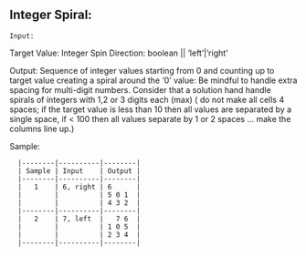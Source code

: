 ## Integer Spiral:

    Input:
Target Value: Integer
Spin Direction: boolean || ‘left’|’right’

  Output:
       Sequence of integer values starting from 0 and counting up to target value creating a spiral around the ‘0’ value:  Be mindful to handle extra spacing for multi-digit numbers.  Consider that a solution hand handle spirals of integers with 1,2 or 3 digits each (max) ( do not make all cells 4 spaces; if the target value is less than 10 then all values are separated by a single space, if < 100 then all values separate by 1 or 2 spaces … make the columns line up.)

  Sample:

      |--------|----------|--------|
      | Sample | Input    | Output |
      |--------|----------|--------|
      |   1    | 6, right | 6      |
      |        |          | 5 0 1  |
      |        |          | 4 3 2  |
      |--------|----------|--------|
      |   2    | 7, left  |   7 6  |
      |        |          | 1 0 5  |
      |        |          | 2 3 4  |
      |--------|----------|--------|

